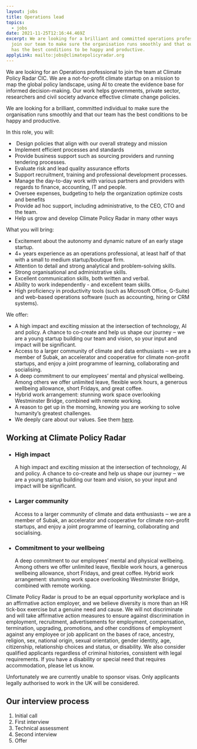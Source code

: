 ```yaml
---
layout: jobs
title: Operations lead
topics:
  - jobs
date: 2021-11-25T12:16:44.469Z
excerpt: We are looking for a brilliant and committed operations professional to
  join our team to make sure the organisation runs smoothly and that our team
  has the best conditions to be happy and productive.
applyLink: mailto:jobs@climatepolicyradar.org
---
```

<!--StartFragment-->

We are looking for an Operations professional to join the team at Climate Policy Radar CIC. We are a not-for-profit climate startup on a mission to map the global policy landscape, using AI to create the evidence base for informed decision-making. Our work helps governments, private sector, researchers and civil society advance effective climate change policies.

We are looking for a brilliant, committed individual to make sure the organisation runs smoothly and that our team has the best conditions to be happy and productive. 

In this role, you will:

*  Design policies that align with our overall strategy and mission
* Implement efficient processes and standards
* Provide business support such as sourcing providers and running tendering processes.
* Evaluate risk and lead quality assurance efforts
* Support recruitment, training and professional development processes.
* Manage the day-to-day work with various partners and providers with regards to finance, accounting, IT and people.
* Oversee expenses, budgeting to help the organization optimize costs and benefits
* Provide ad hoc support, including administrative, to the CEO, CTO and the team.
* Help us grow and develop Climate Policy Radar in many other ways 

What you will bring: 

* Excitement about the autonomy and dynamic nature of an early stage startup.
* 4+ years experience as an operations professional, at least half of that with a small to medium startup/boutique firm.
* Attention to detail and strong analytical and problem-solving skills.
* Strong organisational and administrative skills.
* Excellent communication skills, both written and verbal.
* Ability to work independently - and excellent team skills. 
* High proficiency in productivity tools (such as Microsoft Office, G-Suite) and web-based operations software (such as accounting, hiring or CRM systems).

We offer:

* A high impact and exciting mission at the intersection of technology, AI and policy. A chance to co-create and help us shape our journey ‒ we are a young startup building our team and vision, so your input and impact will be significant.
* Access to a larger community of climate and data enthusiasts ‒ we are a member of Subak, an accelerator and cooperative for climate non-profit startups, and enjoy a joint programme of learning, collaborating and socialising.
* A deep commitment to our employees’ mental and physical wellbeing. Among others we offer unlimited leave, flexible work hours, a generous wellbeing allowance, short Fridays, and great coffee.
* Hybrid work arrangement: stunning work space overlooking Westminster Bridge, combined with remote working.
* A reason to get up in the morning, knowing you are working to solve humanity’s greatest challenges.
* We deeply care about our values. See them [here](https://climatepolicyradar.org/about#values).

<!--EndFragment-->

<!--StartFragment-->

## Working at Climate Policy Radar

* ### High impact

  A high impact and exciting mission at the intersection of technology, AI and policy. A chance to co-create and help us shape our journey ‒ we are a young startup building our team and vision, so your input and impact will be significant.
* ### Larger community

  Access to a larger community of climate and data enthusiasts ‒ we are a member of Subak, an accelerator and cooperative for climate non-profit startups, and enjoy a joint programme of learning, collaborating and socialising.
* ### Commitment to your wellbeing

  A deep commitment to our employees’ mental and physical wellbeing. Among others we offer unlimited leave, flexible work hours, a generous wellbeing allowance, short Fridays, and great coffee. Hybrid work arrangement: stunning work space overlooking Westminster Bridge, combined with remote working.

Climate Policy Radar is proud to be an equal opportunity workplace and is an affirmative action employer, and we believe diversity is more than an HR tick-box exercise but a genuine need and cause. We will not discriminate and will take affirmative action measures to ensure against discrimination in employment, recruitment, advertisements for employment, compensation, termination, upgrading, promotions, and other conditions of employment against any employee or job applicant on the bases of race, ancestry, religion, sex, national origin, sexual orientation, gender identity, age, citizenship, relationship choices and status, or disability. We also consider qualified applicants regardless of criminal histories, consistent with legal requirements. If you have a disability or special need that requires accommodation, please let us know.

Unfortunately we are currently unable to sponsor visas. Only applicants legally authorised to work in the UK will be considered.

## Our interview process

1. Initial call
2. First interview
3. Technical assessment
4. Second interview
5. Offer

<!--EndFragment-->